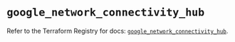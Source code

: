 # `google_network_connectivity_hub`

Refer to the Terraform Registry for docs: [`google_network_connectivity_hub`](https://registry.terraform.io/providers/hashicorp/google/6.27.0/docs/resources/network_connectivity_hub).
